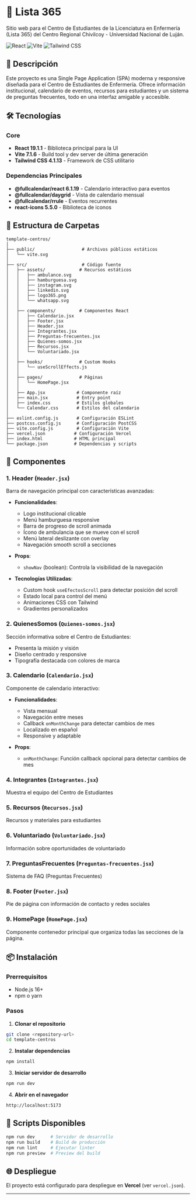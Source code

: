 # 🏥 Lista 365

Sitio web para el Centro de Estudiantes de la Licenciatura en Enfermería (Lista 365) del Centro Regional Chivilcoy - Universidad Nacional de Luján.

![React](https://img.shields.io/badge/React-19.1.1-61DAFB?style=flat&logo=react&logoColor=white)
![Vite](https://img.shields.io/badge/Vite-7.1.6-646CFF?style=flat&logo=vite&logoColor=white)
![Tailwind CSS](https://img.shields.io/badge/Tailwind-4.1.13-38B2AC?style=flat&logo=tailwind-css&logoColor=white)

## 🎯 Descripción

Este proyecto es una Single Page Application (SPA) moderna y responsive diseñada para el Centro de Estudiantes de Enfermería. Ofrece información institucional, calendario de eventos, recursos para estudiantes y un sistema de preguntas frecuentes, todo en una interfaz amigable y accesible.

## 🛠️ Tecnologías

### Core
- **React 19.1.1** - Biblioteca principal para la UI
- **Vite 7.1.6** - Build tool y dev server de última generación
- **Tailwind CSS 4.1.13** - Framework de CSS utilitario

### Dependencias Principales
- **@fullcalendar/react 6.1.19** - Calendario interactivo para eventos
- **@fullcalendar/daygrid** - Vista de calendario mensual
- **@fullcalendar/rrule** - Eventos recurrentes
- **react-icons 5.5.0** - Biblioteca de iconos

## 📂 Estructura de Carpetas

```
template-centros/
│
├── public/                  # Archivos públicos estáticos
│   └── vite.svg
│
├── src/                     # Código fuente
│   ├── assets/             # Recursos estáticos
│   │   ├── ambulance.svg
│   │   ├── hamburguesa.svg
│   │   ├── instagram.svg
│   │   ├── linkedin.svg
│   │   ├── logo365.png
│   │   └── whatsapp.svg
│   │
│   ├── components/         # Componentes React
│   │   ├── Calendario.jsx
│   │   ├── Footer.jsx
│   │   ├── Header.jsx
│   │   ├── Integrantes.jsx
│   │   ├── Preguntas-frecuentes.jsx
│   │   ├── Quienes-somos.jsx
│   │   ├── Recursos.jsx
│   │   └── Voluntariado.jsx
│   │
│   ├── hooks/              # Custom Hooks
│   │   └── useScrollEffects.js
│   │
│   ├── pages/              # Páginas
│   │   └── HomePage.jsx
│   │
│   ├── App.jsx            # Componente raíz
│   ├── main.jsx           # Entry point
│   ├── index.css          # Estilos globales
│   └── Calendar.css       # Estilos del calendario
│
├── eslint.config.js       # Configuración ESLint
├── postcss.config.js      # Configuración PostCSS
├── vite.config.js         # Configuración Vite
├── vercel.json           # Configuración Vercel
├── index.html            # HTML principal
└── package.json          # Dependencias y scripts
```

## 🧩 Componentes

### 1. **Header** (`Header.jsx`)
Barra de navegación principal con características avanzadas:

- **Funcionalidades**:
  - Logo institucional clicable
  - Menú hamburguesa responsive
  - Barra de progreso de scroll animada
  - Ícono de ambulancia que se mueve con el scroll
  - Menú lateral deslizante con overlay
  - Navegación smooth scroll a secciones

- **Props**:
  - `showNav` (boolean): Controla la visibilidad de la navegación

- **Tecnologías Utilizadas**:
  - Custom hook `useEfectosScroll` para detectar posición del scroll
  - Estado local para control del menú
  - Animaciones CSS con Tailwind
  - Gradientes personalizados

### 2. **QuienesSomos** (`Quienes-somos.jsx`)
Sección informativa sobre el Centro de Estudiantes:

- Presenta la misión y visión
- Diseño centrado y responsive
- Tipografía destacada con colores de marca

### 3. **Calendario** (`Calendario.jsx`)
Componente de calendario interactivo:

- **Funcionalidades**:
  - Vista mensual
  - Navegación entre meses
  - Callback `onMonthChange` para detectar cambios de mes
  - Localizado en español
  - Responsive y adaptable

- **Props**:
  - `onMonthChange`: Función callback opcional para detectar cambios de mes

### 4. **Integrantes** (`Integrantes.jsx`)
Muestra el equipo del Centro de Estudiantes

### 5. **Recursos** (`Recursos.jsx`)
Recursos y materiales para estudiantes

### 6. **Voluntariado** (`Voluntariado.jsx`)
Información sobre oportunidades de voluntariado

### 7. **PreguntasFrecuentes** (`Preguntas-frecuentes.jsx`)
Sistema de FAQ (Preguntas Frecuentes)

### 8. **Footer** (`Footer.jsx`)
Pie de página con información de contacto y redes sociales

### 9. **HomePage** (`HomePage.jsx`)
Componente contenedor principal que organiza todas las secciones de la página.

## 📦 Instalación

### Prerrequisitos
- Node.js 16+
- npm o yarn

### Pasos

1. **Clonar el repositorio**
```bash
git clone <repository-url>
cd template-centros
```

2. **Instalar dependencias**
```bash
npm install
```

3. **Iniciar servidor de desarrollo**
```bash
npm run dev
```

4. **Abrir en el navegador**
```
http://localhost:5173
```

## 🚀 Scripts Disponibles

```bash
npm run dev      # Servidor de desarrollo
npm run build    # Build de producción
npm run lint     # Ejecutar linter
npm run preview  # Preview del build
```

## 🌐 Despliegue

El proyecto está configurado para despliegue en **Vercel** (ver `vercel.json`).

---